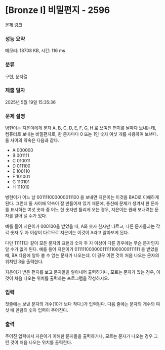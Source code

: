 # [Bronze I] 비밀편지 - 2596 

[문제 링크](https://www.acmicpc.net/problem/2596) 

### 성능 요약

메모리: 18708 KB, 시간: 116 ms

### 분류

구현, 문자열

### 제출 일자

2025년 5월 19일 15:35:36

### 문제 설명

<p>병현이는 지은이에게 문자 A, B, C, D, E, F, G, H 로 쓰여진 편지를 날마다 보내는데, 컴퓨터로 보내는 비밀편지로, 한 문자마다 0 또는 1인 숫자 여섯 개를 사용하여 보낸다. 둘 사이의 약속은 다음과 같다.</p>

<ul>
	<li>A 000000</li>
	<li>B 001111</li>
	<li>C 010011</li>
	<li>D 011100</li>
	<li>E 100110</li>
	<li>F 101001</li>
	<li>G 110101</li>
	<li>H 111010</li>
</ul>

<p>병현이가 어느 날 001111000000011100 을 보내면 지은이는 이것을 BAD로 이해하게 된다. 그런데 둘 사이에 약속이 잘 만들어져 있기 때문에, 통신에 문제가 생겨서 한 문자를 표시하는 여섯 숫자 중 어느 한 숫자만 틀리게 오는 경우, 지은이는 원래 보내려는 문자를 알아 낼 수가 있다.</p>

<p>예를 들어 지은이가 000100을 받았을 때, A와 숫자 한자만 다르고, 다른 문자들과는 각각 숫자 두 자 이상이 다르므로 지은이는 이것이 A라고 알아보게 된다.</p>

<p>다만 111111과 같이 모든 문자의 표현과 숫자 두 자 이상이 다른 경우에는 무슨 문자인지 알 수가 없게 된다. 예를 들어 지은이가 011111000000111111000000111111 을 받았을 때, BA 다음에 알아 볼 수 없는 문자가 나오는데. 이 경우 이런 것이 처음 나오는 문자의 위치인 3을 출력한다.</p>

<p>지은이가 받은 편지를 보고 문자들을 알아내어 출력하거나, 모르는 문자가 있는 경우, 이것이 처음 나오는 위치를 출력하는 프로그램을 작성하시오.</p>

### 입력 

 <p>첫줄에는 보낸 문자의 개수(10개 보다 작다.)가 입력된다. 다음 줄에는 문자의 개수의 여섯 배 만큼의 숫자 입력이 주어진다.</p>

### 출력 

 <p>주어진 입력에서 지은이가 이해한 문자들을 출력하거나, 모르는 문자가 나오는 경우 그런 것이 처음 나오는 위치를 출력한다.</p>

